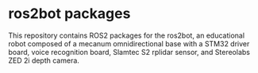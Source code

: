 # ros2bot packages

This repository contains ROS2 packages for the ros2bot, an educational robot composed of a mecanum omnidirectional base with 
a STM32 driver board, voice recognition board, Slamtec S2 rplidar sensor, and Stereolabs ZED 2i depth camera.